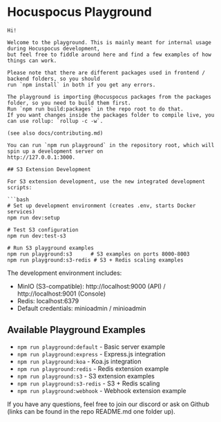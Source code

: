 # Hocuspocus Playground

```
Hi!

Welcome to the playground. This is mainly meant for internal usage during Hocuspocus development,
but feel free to fiddle around here and find a few examples of how things can work.

Please note that there are different packages used in frontend / backend folders, so you should
run `npm install` in both if you get any errors.

The playground is importing @hocuspocus packages from the packages folder, so you need to build them first.
Run `npm run build:packages` in the repo root to do that.
If you want changes inside the packages folder to compile live, you can use rollup: `rollup -c -w`.

(see also docs/contributing.md)

You can run `npm run playground` in the repository root, which will spin up a development server on
http://127.0.0.1:3000.

## S3 Extension Development

For S3 extension development, use the new integrated development scripts:

```bash
# Set up development environment (creates .env, starts Docker services)
npm run dev:setup

# Test S3 configuration
npm run dev:test-s3

# Run S3 playground examples
npm run playground:s3      # S3 examples on ports 8000-8003
npm run playground:s3-redis # S3 + Redis scaling examples
```

The development environment includes:
- MinIO (S3-compatible): http://localhost:9000 (API) / http://localhost:9001 (Console)
- Redis: localhost:6379
- Default credentials: minioadmin / minioadmin

## Available Playground Examples

- `npm run playground:default` - Basic server example
- `npm run playground:express` - Express.js integration
- `npm run playground:koa` - Koa.js integration
- `npm run playground:redis` - Redis extension example
- `npm run playground:s3` - S3 extension examples
- `npm run playground:s3-redis` - S3 + Redis scaling
- `npm run playground:webhook` - Webhook extension example

If you have any questions, feel free to join our discord or ask on Github (links can be found in the
repo README.md one folder up).
```
